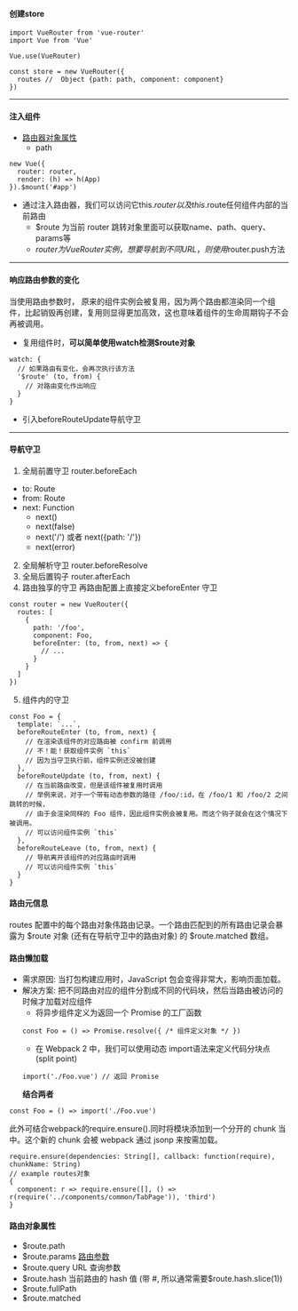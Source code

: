 #### 创建store
```
import VueRouter from 'vue-router'
import Vue from 'Vue'

Vue.use(VueRouter)

const store = new VueRouter({
  routes //  Object {path: path, component: component}
})
```
***

#### 注入组件
- [路由器对象属性](https://router.vuejs.org/api/#route-object-properties)
  - path
```
new Vue({
  router: router,
  render: (h) => h(App)
}).$mount('#app')

```
- 通过注入路由器，我们可以访问它this.$router以及this.$route任何组件内部的当前路由
  - $route 为当前 router 跳转对象里面可以获取name、path、query、params等
  - $router为 VueRouter实例，想要导航到不同URL，则使用$router.push方法
***



#### 响应路由参数的变化
当使用路由参数时， 原来的组件实例会被复用，因为两个路由都渲染同一个组件，比起销毁再创建，复用则显得更加高效，这也意味着组件的生命周期钩子不会再被调用。

- 复用组件时，**可以简单使用watch检测$route对象**
```
watch: {
  // 如果路由有变化，会再次执行该方法
  '$route' (to, from) {
    // 对路由变化作出响应
  }
}
```

- 引入beforeRouteUpdate导航守卫
***

#### 导航守卫
1. 全局前置守卫 router.beforeEach
- to: Route
- from: Route
- next: Function
  - next()
  - next(false)
  - next('/') 或者 next({path: '/'})
  - next(error)
2. 全局解析守卫 router.beforeResolve
3. 全局后置钩子 router.afterEach
4. 路由独享的守卫 再路由配置上直接定义beforeEnter 守卫
```
const router = new VueRouter({
  routes: [
    {
      path: '/foo',
      component: Foo,
      beforeEnter: (to, from, next) => {
        // ...
      }
    }
  ]
})
```
5.  组件内的守卫  
```
const Foo = {
  template: `...`,
  beforeRouteEnter (to, from, next) {
    // 在渲染该组件的对应路由被 confirm 前调用
    // 不！能！获取组件实例 `this`
    // 因为当守卫执行前，组件实例还没被创建
  },
  beforeRouteUpdate (to, from, next) {
    // 在当前路由改变，但是该组件被复用时调用
    // 举例来说，对于一个带有动态参数的路径 /foo/:id，在 /foo/1 和 /foo/2 之间跳转的时候，
    // 由于会渲染同样的 Foo 组件，因此组件实例会被复用。而这个钩子就会在这个情况下被调用。
    // 可以访问组件实例 `this`
  },
  beforeRouteLeave (to, from, next) {
    // 导航离开该组件的对应路由时调用
    // 可以访问组件实例 `this`
  }
}
```

#### 路由元信息
routes 配置中的每个路由对象伟路由记录。一个路由匹配到的所有路由记录会暴露为 $route 对象 (还有在导航守卫中的路由对象) 的 $route.matched 数组。

#### 路由懒加载
- 需求原因: 当打包构建应用时，JavaScript 包会变得非常大，影响页面加载。
- 解决方案: 把不同路由对应的组件分割成不同的代码块，然后当路由被访问的时候才加载对应组件
  - 将异步组件定义为返回一个 Promise 的工厂函数
  ```
  const Foo = () => Promise.resolve({ /* 组件定义对象 */ })
  ```
  - 在 Webpack 2 中，我们可以使用动态 import语法来定义代码分块点 (split point)
  ```
  import('./Foo.vue') // 返回 Promise
  ```
  **结合两者**
```
const Foo = () => import('./Foo.vue')
```

此外可结合webpack的require.ensure().同时将模块添加到一个分开的 chunk 当中。这个新的 chunk 会被 webpack 通过 jsonp 来按需加载。
```
require.ensure(dependencies: String[], callback: function(require), chunkName: String)
// example routes对象
{
  component: r => require.ensure([], () => r(require('../components/common/TabPage')), 'third')
}
```


#### 路由对象属性
- $route.path
- $route.params [路由参数](https://router.vuejs.org/zh/guide/essentials/dynamic-matching.html#%E5%8A%A8%E6%80%81%E8%B7%AF%E7%94%B1%E5%8C%B9%E9%85%8D)
- $route.query URL 查询参数
- $route.hash 当前路由的 hash 值 (带 #, 所以通常需要$route.hash.slice(1))
- $route.fullPath
- $route.matched 
